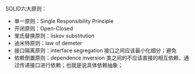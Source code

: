 
SOLID六大原则：
- 单一原则：Single Responsibility Principle
- 开闭原则：Open-Closed
- 里氏替换原则：liskov substitution
- 迪米特原则：law of demeter
- 接口隔离原则：interface  segregation
接口之间应该最小化细分；避免
- 依赖倒置原则：dependence inversion
类之间的不应该直接的相互依赖，通过传递接口进行依赖；也就是说具体依赖抽象；